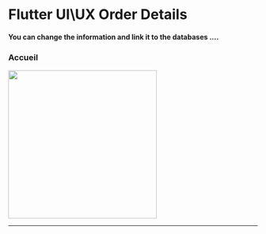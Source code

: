  <h1> Flutter UI\UX Order Details</h1>  
 
<h4> You can change the information and link it to the databases ....</h4>

<h3>Accueil</h3> 


<img src="https://github.com/abenkoula71/day1-order-details/blob/main/Screenshot%202023-03-23%20224836.png" width="300" /> 


<hr>



